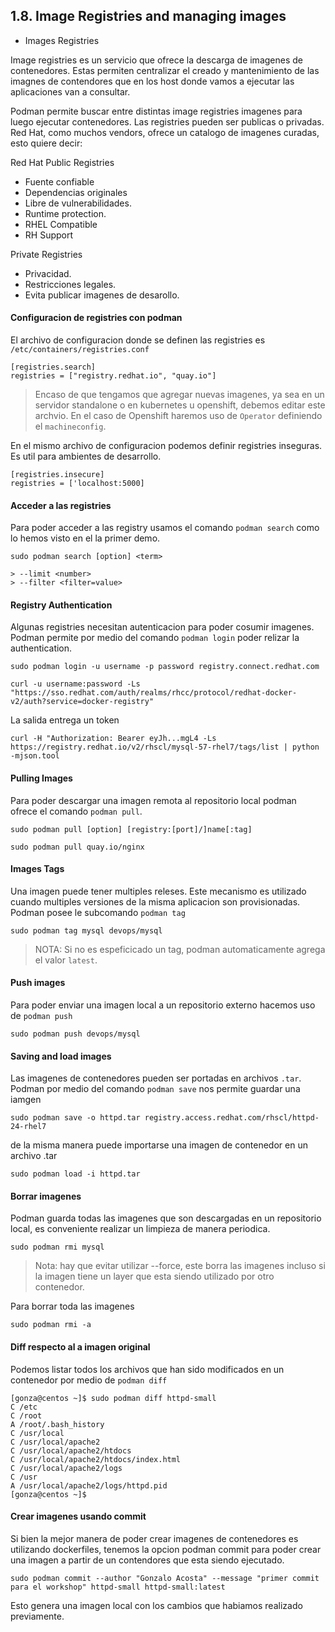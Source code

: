 ## 1.8. Image Registries and managing images <a name="1.8"></a>

- Images Registries

Image registries es un servicio que ofrece la descarga de imagenes de contenedores. Estas permiten centralizar el creado y mantenimiento de las imagnes de contendores que en los host donde vamos a ejecutar las aplicaciones van a consultar.

Podman permite buscar entre distintas image registries imagenes para luego ejecutar contenedores. Las registries pueden ser publicas o privadas. Red Hat, como muchos vendors, ofrece un catalogo de imagenes curadas, esto quiere decir:

Red Hat Public Registries
- Fuente confiable
- Dependencias originales
- Libre de vulnerabilidades.
- Runtime protection.
- RHEL Compatible
- RH Support

Private Registries
- Privacidad.
- Restricciones legales.
- Evita publicar imagenes de desarollo.

#### Configuracion de registries con podman

El archivo de configuracion donde se definen las registries es `/etc/containers/registries.conf`

```
[registries.search]
registries = ["registry.redhat.io", "quay.io"]
```

> Encaso de que tengamos que agregar nuevas imagenes, ya sea en un servidor standalone o en kubernetes u openshift, debemos editar este archvio. En el caso de Openshift haremos uso de `Operator` definiendo el `machineconfig`.

En el mismo archivo de configuracion podemos definir registries inseguras. Es util para ambientes de desarrollo.
```
[registries.insecure]
registries = ['localhost:5000]
```

#### Acceder a las registries

Para poder acceder a las registry usamos el comando `podman search` como lo hemos visto en el la primer demo.

```
sudo podman search [option] <term>
```
```
> --limit <number>
> --filter <filter=value>
```

#### Registry Authentication

Algunas registries necesitan autenticacion para poder cosumir imagenes. Podman permite por medio del comando `podman login` poder relizar la authentication.

```shell
sudo podman login -u username -p password registry.connect.redhat.com
```

```curl
curl -u username:password -Ls "https://sso.redhat.com/auth/realms/rhcc/protocol/redhat-docker-v2/auth?service=docker-registry"
```

La salida entrega un token

```
curl -H "Authorization: Bearer eyJh...mgL4 -Ls https://registry.redhat.io/v2/rhscl/mysql-57-rhel7/tags/list | python -mjson.tool
```

#### Pulling Images

Para poder descargar una imagen remota al repositorio local podman ofrece el comando `podman pull`.

```
sudo podman pull [option] [registry:[port]/]name[:tag]
```

```
sudo podman pull quay.io/nginx
```

#### Images Tags

Una imagen puede tener multiples releses. Este mecanismo es utilizado cuando multiples versiones de la misma aplicacion son provisionadas. Podman posee le subcomando `podman tag`

```
sudo podman tag mysql devops/mysql
```

> NOTA: Si no es espeficicado un tag, podman automaticamente agrega el valor `latest`.

#### Push images

Para poder enviar una imagen local a un repositorio externo hacemos uso de `podman push`

```
sudo podman push devops/mysql
```

#### Saving and load images

Las imagenes de contenedores pueden ser portadas en archivos `.tar`. Podman por medio del comando `podman save` nos permite guardar una iamgen

```
sudo podman save -o httpd.tar registry.access.redhat.com/rhscl/httpd-24-rhel7
```

de la misma manera puede importarse una imagen de contenedor en un archivo .tar
```
sudo podman load -i httpd.tar
```

#### Borrar imagenes

Podman guarda todas las imagenes que son descargadas en un repositorio local, es conveniente realizar un limpieza de manera periodica.

```
sudo podman rmi mysql
```

> Nota: hay que evitar utilizar --force, este borra las imagenes incluso si la imagen tiene un layer que esta siendo utilizado por otro contenedor.

Para borrar toda las imagenes
```
sudo podman rmi -a
```
#### Diff respecto al a imagen original

Podemos listar todos los archivos que han sido modificados en un contenedor por medio de `podman diff`
```
[gonza@centos ~]$ sudo podman diff httpd-small
C /etc
C /root
A /root/.bash_history
C /usr/local
C /usr/local/apache2
C /usr/local/apache2/htdocs
C /usr/local/apache2/htdocs/index.html
C /usr/local/apache2/logs
C /usr
A /usr/local/apache2/logs/httpd.pid
[gonza@centos ~]$
```

#### Crear imagenes usando commit

Si bien la mejor manera de poder crear imagenes de contenedores es utilizando dockerfiles, tenemos la opcion podman commit para poder crear una imagen a partir de un contendores que esta siendo ejecutado.

```
sudo podman commit --author "Gonzalo Acosta" --message "primer commit para el workshop" httpd-small httpd-small:latest
```

Esto genera una imagen local con los cambios que habiamos realizado previamente.
